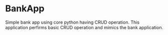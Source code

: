 # BankApp
Simple bank app using core python having CRUD operation.
This application perfirms basic CRUD operation and mimics the bank application. 

